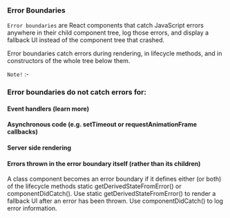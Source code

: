### Error Boundaries
`Error boundaries` are React components that catch JavaScript errors anywhere in their child component tree, log those errors, and display a fallback UI instead of the component tree that crashed.

Error boundaries catch errors during rendering, in lifecycle methods, and in constructors of the whole tree below them.

`Note!` :-
### Error boundaries do not catch errors for:
#### Event handlers (learn more)
#### Asynchronous code (e.g. setTimeout or requestAnimationFrame callbacks)
#### Server side rendering
#### Errors thrown in the error boundary itself (rather than its children)

A class component becomes an error boundary if it defines either (or both) of the lifecycle methods static getDerivedStateFromError() or componentDidCatch(). Use static getDerivedStateFromError() to render a fallback UI after an error has been thrown. Use componentDidCatch() to log error information.
